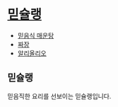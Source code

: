 <!doctype html>
<html>
<head>
  <title>믿슐랭 - 환영합니다. </title>
  <meta charest="utf-8">
</head>

<body>
  <h1><a href="index.html"> 믿슐랭 </a></h1>
<ul>
  <li><a href="1.html"> 믿음식 매운탕 </a></li>
  <li><a href="2.html"> 짜장 </a> </li>
  <li><a href="3.html"> 알리올리오 </a> </li>
</ul>

<h2>믿슐랭</h2>
믿음직한 요리를 선보이는 믿슐랭입니다.
</body>
</html>

